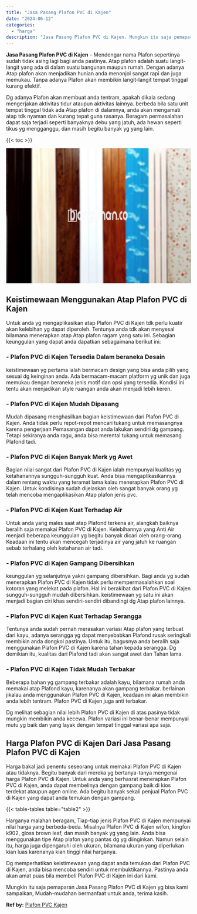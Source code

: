 ```yaml
---
title: "Jasa Pasang Plafon PVC di Kajen"
date: "2024-06-12"
categories: 
  - "harga"
description: "Jasa Pasang Plafon PVC di Kajen. Mungkin itu saja pemaparan Jasa Pasang Plafon PVC di Kajen yg bisa kami sampaikan, Mudah-mudahan bermanfaat untuk anda, teri..."
---
```


**Jasa Pasang Plafon PVC di Kajen** – Mendengar nama Plafon sepertinya sudah tidak asing lagi bagi anda pastinya. Atap plafon adalah suatu langit-langit yang ada di dalam suatu bangunan maupun rumah. Dengan adanya Atap plafon akan menjadikan hunian anda menonjol sangat rapi dan juga memukau. Tanpa adanya Plafon akan membikin langit-langit tempat tinggal kurang efektif.

Dg adanya Plafon akan membuat anda tentram, apakah dikala sedang mengerjakan aktivitas tidur ataupun aktivitas lainnya. berbeda bila satu unit tempat tinggal tidak ada Atap plafon di dalamnya, anda akan mengamati atap tdk nyaman dan kurang tepat guna rasanya. Beragam permasalahan dapat saja terjadi seperti banyaknya debu yang jatuh, ada hewan seperti tikus yg mengganggu, dan masih begitu banyak yg yang lain.

{{< toc >}}

![Jasa Pasang Plafon PVC di Kajen](/images/flafond-pvc-murah20.png)

## Keistimewaan Menggunakan Atap Plafon PVC di Kajen

Untuk anda yg mengaplikasikan atap Plafon PVC di Kajen tdk perlu kuatir akan kelebihan yg dapat diperoleh. Tentunya anda tdk akan menyesal bilamana menerapkan atap Atap plafon ragam yang satu ini. Sebagian keunggulan yang dapat anda dapatkan sebagaimana berikut ini:

### \- Plafon PVC di Kajen Tersedia Dalam beraneka Desain

keistimewaan yg pertama ialah bermacam design yang bisa anda pilih yang sesuai dg keinginan anda. Ada bermacam-macam platform yg unik dan juga memukau dengan beraneka jenis motif dan opsi yang tersedia. Kondisi ini tentu akan menjadikan style ruangan anda akan menjadi lebih keren.

### \- Plafon PVC di Kajen Mudah Dipasang

Mudah dipasang menghasilkan bagian keistimewaan dari Plafon PVC di Kajen. Anda tidak perlu repot-repot mencari tukang untuk memasangnya karena pengerjaan Pemasangan dapat anda lakukan sendiri dg gampang. Tetapi sekiranya anda ragu, anda bisa merental tukang untuk memasang Plafond tadi.

### \- Plafon PVC di Kajen Banyak Merk yg Awet

Bagian nilai sangat dari Plafon PVC di Kajen ialah mempunyai kualitas yg ketahanannya sungguh-sungguh kuat. Anda bisa mengaplikasikannya dalam rentang waktu yang teramat lama kalau menerapkan Plafon PVC di Kajen. Untuk kondisinya sudah dijelaskan oleh sangat banyak orang yg telah mencoba mengaplikasikan Atap plafon jenis pvc.

### \- Plafon PVC di Kajen Kuat Terhadap Air

Untuk anda yang males saat atap Plafond terkena air, alangkah baiknya beralih saja memakai Plafon PVC di Kajen. Kelebihannya yang Anti Air menjadi beberapa keunggulan yg begitu banyak dicari oleh orang-orang. Keadaan ini tentu akan mencegah terjadinya air yang jatuh ke ruangan sebab terhalang oleh ketahanan air tadi.

### \- Plafon PVC di Kajen Gampang Dibersihkan

keunggulan yg selanjutnya yakni gampang dibersihkan. Bagi anda yg sudah menerapkan Plafon PVC di Kajen tidak perlu mempermasalahkan soal kotoran yang melekat pada plafon. Hal ini berakibat dari Plafon PVC di Kajen sungguh-sungguh mudah dibersihkan. keistimewaan yg satu ini akan menjadi bagian ciri khas sendiri-sendiri dibandingi dg Atap plafon lainnya.

### \- Plafon PVC di Kajen Kuat Terhadap Serangga

Tentunya anda sudah pernah merasakan variasi Atap plafon yang terbuat dari kayu, adanya serangga yg dapat menyebabkan Plafond rusak seringkali membikin anda dongkol pastinya. Untuk itu, bagusnya anda beralih saja menggunakan Plafon PVC di Kajen karena tahan kepada serangga. Dg demikian itu, kualitas dari Plafond tadi akan sangat awet dan Tahan lama.

### \- Plafon PVC di Kajen Tidak Mudah Terbakar

Beberapa bahan yg gampang terbakar adalah kayu, bilamana rumah anda memakai atap Plafond kayu, karenanya akan gampang terbakar. berlainan jikalau anda menggunakan Plafon PVC di Kajen, keadaan ini akan membikin anda lebih tentram. Plafon PVC di Kajen juga anti terbakar.

Dg melihat sebagian nilai lebih Plafon PVC di Kajen di atas pasinya tidak mungkin membikin anda kecewa. Plafon variasi ini benar-benar mempunyai mutu yg baik dan yang layak dengan tempat tinggal variasi apa saja.

## Harga Plafon PVC di Kajen Dari Jasa Pasang Plafon PVC di Kajen

Harga bakal jadi penentu seseorang untuk memakai Plafon PVC di Kajen atau tidaknya. Begitu banyak dari mereka yg bertanya-tanya mengenai harga Plafon PVC di Kajen. Untuk anda yang berhasrat menerapkan Plafon PVC di Kajen, anda dapat membelinya dengan gampang baik di kios terdekat ataupun agen online. Ada begitu banyak sekali penjual Plafon PVC di Kajen yang dapat anda temukan dengan gampang.

{{< table-tables table="table2" >}}

Harganya malahan beragam, Tiap-tiap jenis Plafon PVC di Kajen mempunyai nilai harga yang berbeda-beda. Misalnya Plafon PVC di Kajen wifon, kingfon k902, gloss brown leaf, dan masih banyak yg yang lain. Anda bisa menggunakan tipe Atap plafon yang pantas dg yg diinginkan. Namun selain itu, harga juga dipengaruhi oleh ukuran, bilamana ukuran yang diperlukan kian luas karenanya kian tinggi nilai harganya.

Dg memperhatikan keistimewaan yang dapat anda temukan dari Plafon PVC di Kajen, anda bisa mencoba sendiri untuk membuktikannya. Pastinya anda akan amat puas bila membeli Plafon PVC di Kajen ini dari kami.

Mungkin itu saja pemaparan Jasa Pasang Plafon PVC di Kajen yg bisa kami sampaikan, Mudah-mudahan bermanfaat untuk anda, terima kasih.

**Ref by:** [Plafon PVC Kajen](https://id.wikipedia.org/wiki/Plafon)
